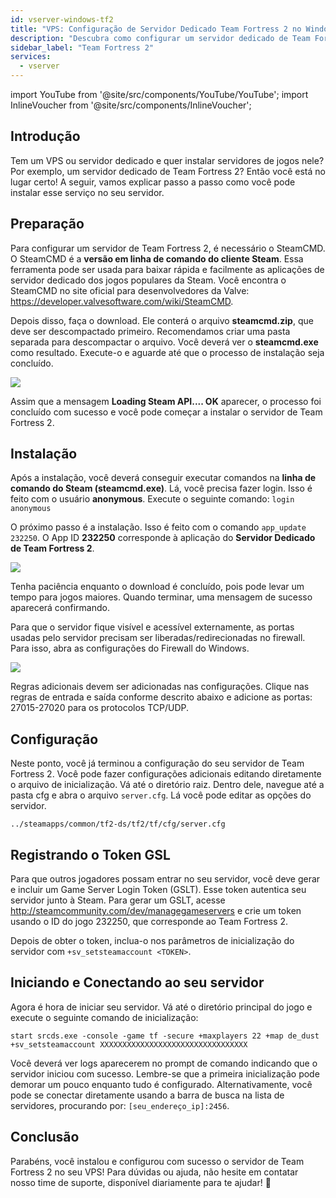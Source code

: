 ```yaml
---
id: vserver-windows-tf2
title: "VPS: Configuração de Servidor Dedicado Team Fortress 2 no Windows"
description: "Descubra como configurar um servidor dedicado de Team Fortress 2 no seu VPS ou servidor de forma rápida e fácil → Saiba mais agora"
sidebar_label: "Team Fortress 2"
services:
  - vserver
---
```


import YouTube from '@site/src/components/YouTube/YouTube';
import InlineVoucher from '@site/src/components/InlineVoucher';

## Introdução
Tem um VPS ou servidor dedicado e quer instalar servidores de jogos nele? Por exemplo, um servidor dedicado de Team Fortress 2? Então você está no lugar certo! A seguir, vamos explicar passo a passo como você pode instalar esse serviço no seu servidor.

<InlineVoucher />

## Preparação

Para configurar um servidor de Team Fortress 2, é necessário o SteamCMD. O SteamCMD é a **versão em linha de comando do cliente Steam**. Essa ferramenta pode ser usada para baixar rápida e facilmente as aplicações de servidor dedicado dos jogos populares da Steam. Você encontra o SteamCMD no site oficial para desenvolvedores da Valve: https://developer.valvesoftware.com/wiki/SteamCMD.

Depois disso, faça o download. Ele conterá o arquivo **steamcmd.zip**, que deve ser descompactado primeiro. Recomendamos criar uma pasta separada para descompactar o arquivo. Você deverá ver o **steamcmd.exe** como resultado. Execute-o e aguarde até que o processo de instalação seja concluído.

![](https://screensaver01.zap-hosting.com/index.php/s/7Hib2ZgaYWTsRNE/preview)

Assim que a mensagem **Loading Steam API.... OK** aparecer, o processo foi concluído com sucesso e você pode começar a instalar o servidor de Team Fortress 2.

## Instalação

Após a instalação, você deverá conseguir executar comandos na **linha de comando do Steam (steamcmd.exe)**. Lá, você precisa fazer login. Isso é feito com o usuário **anonymous**. Execute o seguinte comando: `login anonymous`

O próximo passo é a instalação. Isso é feito com o comando `app_update 232250`. O App ID **232250** corresponde à aplicação do **Servidor Dedicado de Team Fortress 2**.

![](https://screensaver01.zap-hosting.com/index.php/s/cgMfJdL5DNNxjrf/preview)

Tenha paciência enquanto o download é concluído, pois pode levar um tempo para jogos maiores. Quando terminar, uma mensagem de sucesso aparecerá confirmando.

Para que o servidor fique visível e acessível externamente, as portas usadas pelo servidor precisam ser liberadas/redirecionadas no firewall. Para isso, abra as configurações do Firewall do Windows.

![](https://screensaver01.zap-hosting.com/index.php/s/EM32i73TLcn32Mc/preview)

Regras adicionais devem ser adicionadas nas configurações. Clique nas regras de entrada e saída conforme descrito abaixo e adicione as portas: 27015-27020 para os protocolos TCP/UDP.

## Configuração

Neste ponto, você já terminou a configuração do seu servidor de Team Fortress 2. Você pode fazer configurações adicionais editando diretamente o arquivo de inicialização. Vá até o diretório raiz. Dentro dele, navegue até a pasta cfg e abra o arquivo `server.cfg`. Lá você pode editar as opções do servidor.

```
../steamapps/common/tf2-ds/tf2/tf/cfg/server.cfg
```

## Registrando o Token GSL

Para que outros jogadores possam entrar no seu servidor, você deve gerar e incluir um Game Server Login Token (GSLT). Esse token autentica seu servidor junto à Steam. Para gerar um GSLT, acesse http://steamcommunity.com/dev/managegameservers e crie um token usando o ID do jogo 232250, que corresponde ao Team Fortress 2.

Depois de obter o token, inclua-o nos parâmetros de inicialização do servidor com `+sv_setsteamaccount <TOKEN>`.

## Iniciando e Conectando ao seu servidor

Agora é hora de iniciar seu servidor. Vá até o diretório principal do jogo e execute o seguinte comando de inicialização:

```
start srcds.exe -console -game tf -secure +maxplayers 22 +map de_dust +sv_setsteamaccount XXXXXXXXXXXXXXXXXXXXXXXXXXXXXXXXX
```

Você deverá ver logs aparecerem no prompt de comando indicando que o servidor iniciou com sucesso. Lembre-se que a primeira inicialização pode demorar um pouco enquanto tudo é configurado. Alternativamente, você pode se conectar diretamente usando a barra de busca na lista de servidores, procurando por: `[seu_endereço_ip]:2456`.

## Conclusão

Parabéns, você instalou e configurou com sucesso o servidor de Team Fortress 2 no seu VPS! Para dúvidas ou ajuda, não hesite em contatar nosso time de suporte, disponível diariamente para te ajudar! 🙂

<InlineVoucher />